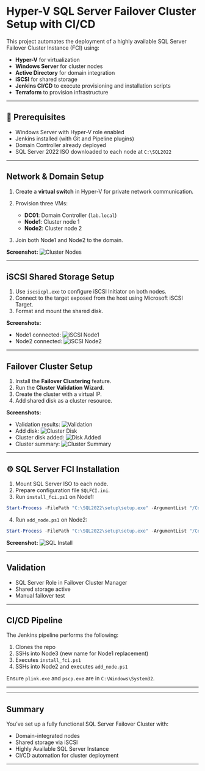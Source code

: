 # Hyper-V SQL Server Failover Cluster Setup with CI/CD

This project automates the deployment of a highly available SQL Server Failover Cluster Instance (FCI) using:

* **Hyper-V** for virtualization
* **Windows Server** for cluster nodes
* **Active Directory** for domain integration
* **iSCSI** for shared storage
* **Jenkins CI/CD** to execute provisioning and installation scripts
* **Terraform** to provision infrastructure

---

## 🔧 Prerequisites

* Windows Server with Hyper-V role enabled
* Jenkins installed (with Git and Pipeline plugins)
* Domain Controller already deployed
* SQL Server 2022 ISO downloaded to each node at `C:\SQL2022`

---

##  Network & Domain Setup

1. Create a **virtual switch** in Hyper-V for private network communication.
2. Provision three VMs:

   * **DC01**: Domain Controller (`lab.local`)
   * **Node1**: Cluster node 1
   * **Node2**: Cluster node 2
3. Join both Node1 and Node2 to the domain.

**Screenshot:**
![Cluster Nodes](images/cluster-nodes.png)

---

##  iSCSI Shared Storage Setup

1. Use `iscsicpl.exe` to configure iSCSI Initiator on both nodes.
2. Connect to the target exposed from the host using Microsoft iSCSI Target.
3. Format and mount the shared disk.

**Screenshots:**

* Node1 connected: ![iSCSI Node1](images/iscsi-node01-connected.png)
* Node2 connected: ![iSCSI Node2](images/iscsi-node02-connected.png)

---

##  Failover Cluster Setup

1. Install the **Failover Clustering** feature.
2. Run the **Cluster Validation Wizard**.
3. Create the cluster with a virtual IP.
4. Add shared disk as a cluster resource.

**Screenshots:**

* Validation results: ![Validation](images/fci-validation-results.png)
* Add disk: ![Cluster Disk](images/add-cluster.png)
* Cluster disk added: ![Disk Added](images/disk-manaement-node01.png)
* Cluster summary: ![Cluster Summary](images/cluster-summary.png)

---

## ⚙️ SQL Server FCI Installation

1. Mount SQL Server ISO to each node.
2. Prepare configuration file `SQLFCI.ini`.
3. Run `install_fci.ps1` on Node1:

```powershell
Start-Process -FilePath "C:\SQL2022\setup\setup.exe" -ArgumentList "/ConfigurationFile=C:\Scripts\SQLFCI.ini" -Wait
```

4. Run `add_node.ps1` on Node2:

```powershell
Start-Process -FilePath "C:\SQL2022\setup\setup.exe" -ArgumentList "/ConfigurationFile=C:\Scripts\SQLAddNode.ini" -Wait
```

**Screenshot:**
![SQL Install](images/sql-fci-install-node01.png)

---

##  Validation

* SQL Server Role in Failover Cluster Manager
* Shared storage active
* Manual failover test

---

##  CI/CD Pipeline

The Jenkins pipeline performs the following:

1. Clones the repo
2. SSHs into Node3 (new name for Node1 replacement)
3. Executes `install_fci.ps1`
4. SSHs into Node2 and executes `add_node.ps1`

Ensure `plink.exe` and `pscp.exe` are in `C:\Windows\System32`.

---


---

##  Summary

You’ve set up a fully functional SQL Server Failover Cluster with:

* Domain-integrated nodes
* Shared storage via iSCSI
* Highly Available SQL Server Instance
* CI/CD automation for cluster deployment

---


